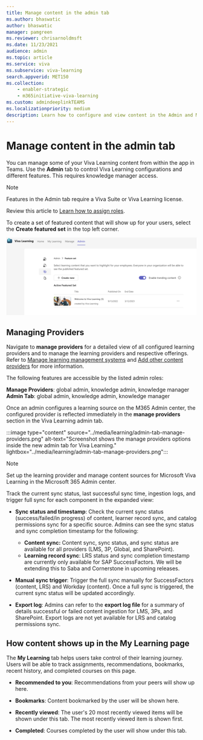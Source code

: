 ```yaml
---
title: Manage content in the admin tab
ms.author: bhaswatic
author: bhaswatic
manager: pamgreen
ms.reviewer: chrisarnoldmsft
ms.date: 11/23/2021
audience: admin
ms.topic: article
ms.service: viva
ms.subservice: viva-learning
search.appverid: MET150
ms.collection: 
    - enabler-strategic
    - m365initiative-viva-learning
ms.custom: admindeeplinkTEAMS
ms.localizationpriority: medium
description: Learn how to configure and view content in the Admin and My Learning tabs in Viva Learning.
---
```


# Manage content in the admin tab

You can manage some of your Viva Learning content from within the app in Teams. Use the **Admin** tab to control Viva Learning configurations and different features. This requires knowledge manager access.  

>[!NOTE]
> Features in the Admin tab require a Viva Suite or Viva Learning license.

Review this article to [Learn how to assign roles](/exchange/permissions/role-group-members).

To create a set of featured content that will show up for your users, select the **Create featured set** in the top left corner.

![Screenshot shows the feature set inside the new admin tab for Viva Learning.](../media/learning/new-admin-tab.png)

## Managing Providers

Navigate to **manage providers** for a detailed view of all configured learning providers and to manage the learning providers and respective offerings. Refer to [Manage learning management systems](../learning/configure-lms.md) and [Add other content providers](../learning/configure-other-content-sources.md) for more information.

The following features are accessible by the listed admin roles: 

**Manage Providers**: global admin, knowledge admin, knowledge manager
**Admin Tab**: global admin, knowledge admin, knowledge manager 

Once an admin configures a learning source on the M365 Admin center, the configured provider is reflected immediately in the **manage providers** section in the Viva Learning admin tab. 


:::image type="content" source="../media/learning/admin-tab-manage-providers.png" alt-text="Screenshot shows the manage providers options inside the new admin tab for Viva Learning." lightbox="../media/learning/admin-tab-manage-providers.png":::

>[!NOTE]
> Set up the learning provider and manage content sources for Microsoft Viva Learning in the Microsoft 365 Admin center.


Track the current sync status, last successful sync time, ingestion logs, and trigger full sync for each component in the expanded view:

- **Sync status and timestamp**: Check the current sync status (success/failed/in progress) of content, learner record sync, and catalog permissions sync for a specific source. Admins can see the sync status and sync completion timestamp for the following:
    - **Content sync:** Content sync, sync status, and sync status are available for all providers (LMS, 3P, Global, and SharePoint).
    - **Learning record sync**: LRS status and sync completion timestamp are currently only available for SAP SuccessFactors. We will be extending this to Saba and Cornerstone in upcoming releases.

- **Manual sync trigger**: Trigger the full sync manually for SuccessFactors (content, LRS) and Workday (content). Once a full sync is triggered, the current sync status will be updated accordingly.

- **Export log**: Admins can refer to the **export log file** for a summary of details successful or failed content ingestion for LMS, 3Ps, and SharePoint. Export logs are not yet available for LRS and catalog permissions sync.

## How content shows up in the My Learning page

The **My Learning** tab helps users take control of their learning journey. Users will be able to track assignments, recommendations, bookmarks, recent history, and completed courses on this page.

- **Recommended to you**: Recommendations from your peers will show up here.

- **Bookmarks**: Content bookmarked by the user will be shown here.

- **Recently viewed**: The user's 20 most recently viewed items will be shown under this tab. The most recently viewed item is shown first.

- **Completed**: Courses completed by the user will show under this tab.
